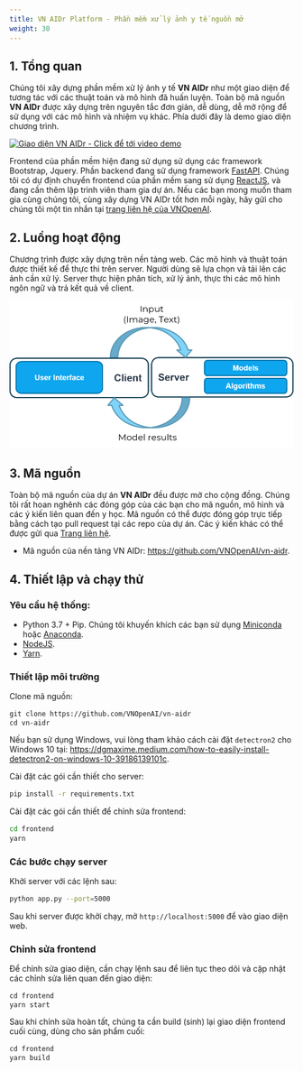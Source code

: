 ```yaml
---
title: VN AIDr Platform - Phần mềm xử lý ảnh y tế nguồn mở
weight: 30
---
```


## 1. Tổng quan

Chúng tôi xây dựng phần mềm xử lý ảnh y tế **VN AIDr** như một giao diện để tương tác với các thuật toán và mô hình đã huấn luyện. Toàn bộ mã nguồn **VN AIDr** được xây dựng trên nguyên tắc đơn giản, dễ dùng, dễ mở rộng để sử dụng với các mô hình và nhiệm vụ khác. Phía dưới đây là demo giao diện chương trình.

[![Giao diện VN AIDr - Click để tới video demo](https://raw.githubusercontent.com/VNOpenAI/vn-aidr/master/screenshots/screen.png)](https://youtu.be/pw62Hxy-BeE)

Frontend của phần mềm hiện đang sử dụng sử dụng các framework Bootstrap, Jquery. Phần backend đang sử dụng framework [FastAPI](https://fastapi.tiangolo.com/). Chúng tôi có dự định chuyển frontend của phần mềm sang sử dụng [ReactJS](https://reactjs.org/), và đang cần thêm lập trình viên tham gia dự án. Nếu các bạn mong muốn tham gia cùng chúng tôi, cùng xây dựng VN AIDr tốt hơn mỗi ngày, hãy gửi cho chúng tôi một tin nhắn tại [trang liên hệ của VNOpenAI](https://vnopenai.org/contact/).

## 2. Luồng hoạt động

Chương trình được xây dựng trên nền tảng web. Các mô hình và thuật toán được thiết kế để thực thi trên server. Người dùng sẽ lựa chọn và tải lên các ảnh cần xử lý. Server thực hiện phân tích, xử lý ảnh, thực thi các mô hình ngôn ngữ và trả kết quả về client. 

![Kiến trúc hệ thống dạng Client - Server của hệ thống](client-server-architecture.png)


## 3. Mã nguồn

Toàn bộ mã nguồn của dự án **VN AIDr** đều được mở cho cộng đồng. Chúng tôi rất hoan nghênh các đóng góp của các bạn cho mã nguồn, mô hình và các ý kiến liên quan đến y học. Mã nguồn có thể được đóng góp trực tiếp bằng cách tạo pull request tại các repo của dự án. Các ý kiến khác có thể được gửi qua [Trang liên hệ](https://vnopenai.org/contact/).

- Mã nguồn của nền tảng VN AIDr: <https://github.com/VNOpenAI/vn-aidr>.

## 4. Thiết lập và chạy thử
### Yêu cầu hệ thống:

- Python 3.7 + Pip. Chúng tôi khuyến khích các bạn sử dụng [Miniconda](https://docs.conda.io/en/latest/miniconda.html) hoặc [Anaconda](https://www.anaconda.com/).
- [NodeJS](https://nodejs.vn/).
- [Yarn](https://yarnpkg.com/).

### Thiết lập môi trường

Clone mã nguồn:

```
git clone https://github.com/VNOpenAI/vn-aidr
cd vn-aidr
```

Nếu bạn sử dụng Windows, vui lòng tham khảo cách cài đặt `detectron2` cho Windows 10 tại: <https://dgmaxime.medium.com/how-to-easily-install-detectron2-on-windows-10-39186139101c>.

Cài đặt các gói cần thiết cho server:

```sh
pip install -r requirements.txt
```

Cài đặt các gói cần thiết để chỉnh sửa frontend:

```sh
cd frontend
yarn
```

### Các bước chạy server

Khởi server với các lệnh sau:

```sh
python app.py --port=5000
```

Sau khi server được khởi chạy, mở `http://localhost:5000` để vào giao diện web.

### Chỉnh sửa frontend

Để chỉnh sửa giao diện, cần chạy lệnh sau để liên tục theo dõi và cập nhật các chỉnh sửa liên quan đến giao diện:

```
cd frontend
yarn start
```

Sau khi chỉnh sửa hoàn tất, chúng ta cần build (sinh) lại giao diện frontend cuối cùng, dùng cho sản phẩm cuối:

```
cd frontend
yarn build
```
